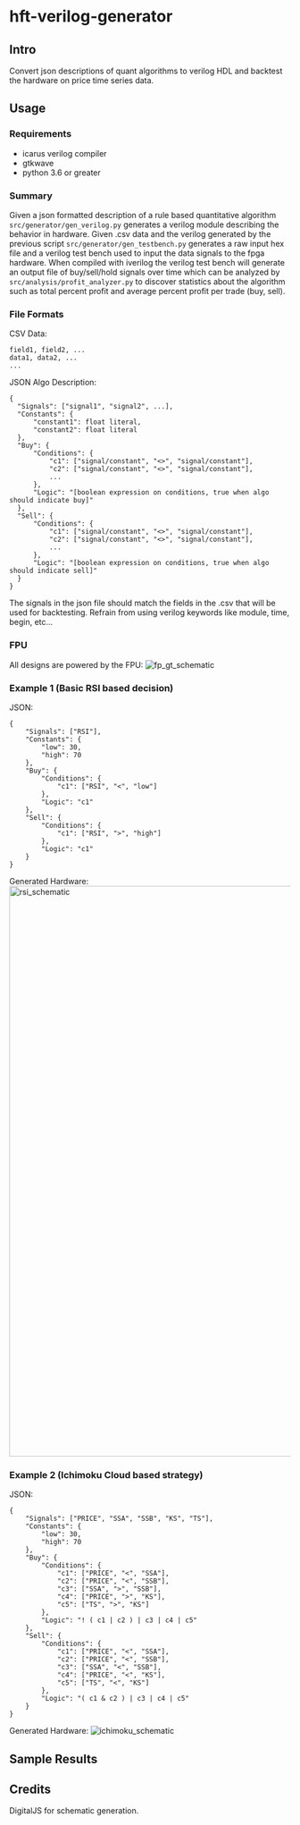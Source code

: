 # hft-verilog-generator
## Intro
Convert json descriptions of quant algorithms to verilog HDL and backtest the hardware on price time series data. 
## Usage
### Requirements 
- icarus verilog compiler
- gtkwave
- python 3.6 or greater <br>
### Summary
Given a json formatted description of a rule based quantitative algorithm `src/generator/gen_verilog.py` generates a verilog module describing the behavior in hardware. Given .csv data and the verilog generated by the previous script `src/generator/gen_testbench.py` generates a raw input hex file and a verilog test bench used to input the data signals to the fpga hardware. When compiled with iverilog the verilog test bench will generate an output file of buy/sell/hold signals over time which can be analyzed by `src/analysis/profit_analyzer.py` to discover statistics about the algorithm such as total percent profit and average percent profit per trade (buy, sell).
### File Formats
CSV Data: <br>
```
field1, field2, ...
data1, data2, ...
...
```
JSON Algo Description: <br>
```
{
  "Signals": ["signal1", "signal2", ...],
  "Constants": {
      "constant1": float literal,
      "constant2": float literal
  },
  "Buy": {
      "Conditions": {
          "c1": ["signal/constant", "<>", "signal/constant"],
          "c2": ["signal/constant", "<>", "signal/constant"],
          ...
      },
      "Logic": "[boolean expression on conditions, true when algo should indicate buy]"
  },
  "Sell": {
      "Conditions": {
          "c1": ["signal/constant", "<>", "signal/constant"],
          "c2": ["signal/constant", "<>", "signal/constant"],
          ...
      },
      "Logic": "[boolean expression on conditions, true when algo should indicate sell]"
  }
}
```
The signals in the json file should match the fields in the .csv that will be used for backtesting. Refrain from using verilog keywords like module, time, begin, etc...
### FPU
All designs are powered by the FPU:
![fp_gt_schematic](https://user-images.githubusercontent.com/22607081/86496693-22f30880-bd44-11ea-8c3d-ed248f331ff9.png)

### Example 1 (Basic RSI based decision)
JSON:
```
{
    "Signals": ["RSI"],
    "Constants": {
        "low": 30,
        "high": 70
    },
    "Buy": {
        "Conditions": {
            "c1": ["RSI", "<", "low"]
        },
        "Logic": "c1"
    },
    "Sell": {
        "Conditions": {
            "c1": ["RSI", ">", "high"]
        },
        "Logic": "c1"
    }
}
```
Generated Hardware:
<img width="1021" alt="rsi_schematic" src="https://user-images.githubusercontent.com/22607081/86496714-31412480-bd44-11ea-9e1f-6a90c4921acc.png">
### Example 2 (Ichimoku Cloud based strategy)
JSON:
```
{
    "Signals": ["PRICE", "SSA", "SSB", "KS", "TS"],
    "Constants": {
        "low": 30,
        "high": 70
    },
    "Buy": {
        "Conditions": {
            "c1": ["PRICE", "<", "SSA"],
            "c2": ["PRICE", "<", "SSB"],
            "c3": ["SSA", ">", "SSB"],
            "c4": ["PRICE", ">", "KS"],
            "c5": ["TS", ">", "KS"]
        },
        "Logic": "! ( c1 | c2 ) | c3 | c4 | c5"
    },
    "Sell": {
        "Conditions": {
            "c1": ["PRICE", "<", "SSA"],
            "c2": ["PRICE", "<", "SSB"],
            "c3": ["SSA", "<", "SSB"],
            "c4": ["PRICE", "<", "KS"],
            "c5": ["TS", "<", "KS"]
        },
        "Logic": "( c1 & c2 ) | c3 | c4 | c5"
    }
}
```
Generated Hardware:
![ichimoku_schematic](https://user-images.githubusercontent.com/22607081/86496704-2c7c7080-bd44-11ea-8925-79957956b1b5.png)

## Sample Results

## Credits
DigitalJS for schematic generation.
